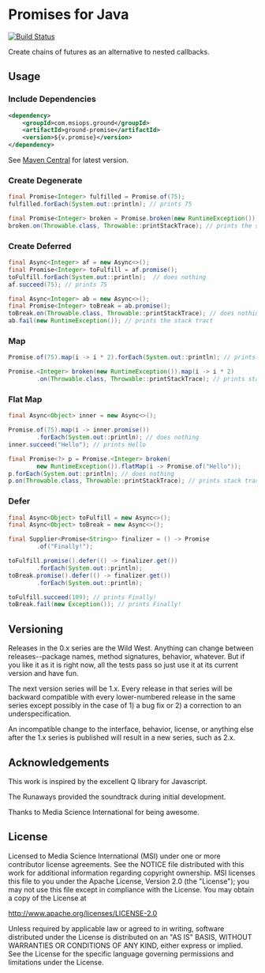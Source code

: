Promises for Java
=========================

[![Build Status](https://travis-ci.org/mediascience/java-promise.svg)](https://travis-ci.org/mediascience/java-promise)

Create chains of futures as an alternative to nested
callbacks.

## Usage

### Include Dependencies
```xml
<dependency>
    <groupId>com.msiops.ground</groupId>
    <artifactId>ground-promise</artifactId>
    <version>${v.promise}</version>
</dependency>
```
See [Maven Central](http://search.maven.org/#search%7Cga%7C1%7Cg%3A%20%22com.msiops.ground%22%20a%3A%22ground-promise%22) for latest version.

### Create Degenerate
```java
final Promise<Integer> fulfilled = Promise.of(75);
fulfilled.forEach(System.out::println); // prints 75

final Promise<Integer> broken = Promise.broken(new RuntimeException());
broken.on(Throwable.class, Throwable::printStackTrace); // prints the stack trace
```

### Create Deferred
```java
final Async<Integer> af = new Async<>();
final Promise<Integer> toFulfill = af.promise();
toFulfill.forEach(System.out::println);  // does nothing
af.succeed(75); // prints 75

final Async<Integer> ab = new Async<>();
final Promise<Integer> toBreak = ab.promise();
toBreak.on(Throwable.class, Throwable::printStackTrace); // does nothing
ab.fail(new RuntimeException()); // prints the stack tract
```

### Map
```java
Promise.of(75).map(i -> i * 2).forEach(System.out::println); // prints 150

Promise.<Integer> broken(new RuntimeException()).map(i -> i * 2)
        .on(Throwable.class, Throwable::printStackTrace); // prints stack trace
```

### Flat Map
```java
final Async<Object> inner = new Async<>();

Promise.of(75).map(i -> inner.promise())
        .forEach(System.out::println); // does nothing
inner.succeed("Hello"); // prints Hello

final Promise<?> p = Promise.<Integer> broken(
        new RuntimeException()).flatMap(i -> Promise.of("Hello"));
p.forEach(System.out::println); // does nothing
p.on(Throwable.class, Throwable::printStackTrace); // prints stack trace
```

### Defer
```java
final Async<Object> toFulfill = new Async<>();
final Async<Object> toBreak = new Async<>();

final Supplier<Promise<String>> finalizer = () -> Promise
        .of("Finally!");

toFulfill.promise().defer(() -> finalizer.get())
        .forEach(System.out::println);
toBreak.promise().defer(() -> finalizer.get())
        .forEach(System.out::println);

toFulfill.succeed(109); // prints Finally!
toBreak.fail(new Exception()); // prints Finally!
```

## Versioning

Releases in the 0.x series are the Wild West. Anything can change between
releases--package names, method signatures, behavior, whatever. But if you
like it as it is right now, all the tests pass so just use it at its current
version and have fun.

The next version series will be 1.x. Every release in that series will be
backward compatible with every lower-numbered release in the same series
except possibly in the case of 1) a bug fix or 2) a correction to an
underspecification.

An incompatible change to the interface, behavior, license, or anything else
after the 1.x series is published will result in a new series, such as
2.x.

## Acknowledgements

This work is inspired by the excellent Q library for Javascript.

The Runaways provided the soundtrack during initial development.

Thanks to Media Science International for being awesome.

## License

Licensed to Media Science International (MSI) under one or more
contributor license agreements. See the NOTICE file distributed with this
work for additional information regarding copyright ownership. MSI
licenses this file to you under the Apache License, Version 2.0 (the
"License"); you may not use this file except in compliance with the
License. You may obtain a copy of the License at

http://www.apache.org/licenses/LICENSE-2.0

Unless required by applicable law or agreed to in writing, software
distributed under the License is distributed on an "AS IS" BASIS, WITHOUT
WARRANTIES OR CONDITIONS OF ANY KIND, either express or implied. See the
License for the specific language governing permissions and limitations
under the License.


